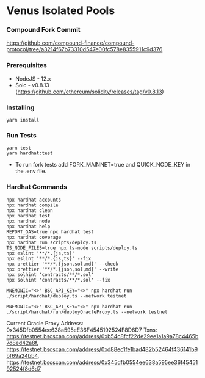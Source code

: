 # Venus Isolated Pools

### Compound Fork Commit

https://github.com/compound-finance/compound-protocol/tree/a3214f67b73310d547e00fc578e8355911c9d376

### Prerequisites

* NodeJS - 12.x
* Solc - v0.8.13 (https://github.com/ethereum/solidity/releases/tag/v0.8.13)

### Installing

```
yarn install
```

### Run Tests

```
yarn test
yarn hardhat:test
```
* To run fork tests add FORK_MAINNET=true and QUICK_NODE_KEY in the .env file.

### Hardhat Commands

```
npx hardhat accounts
npx hardhat compile
npx hardhat clean
npx hardhat test
npx hardhat node
npx hardhat help
REPORT_GAS=true npx hardhat test
npx hardhat coverage
npx hardhat run scripts/deploy.ts
TS_NODE_FILES=true npx ts-node scripts/deploy.ts
npx eslint '**/*.{js,ts}'
npx eslint '**/*.{js,ts}' --fix
npx prettier '**/*.{json,sol,md}' --check
npx prettier '**/*.{json,sol,md}' --write
npx solhint 'contracts/**/*.sol'
npx solhint 'contracts/**/*.sol' --fix

MNEMONIC="<>" BSC_API_KEY="<>" npx hardhat run ./script/hardhat/deploy.ts --network testnet

MNEMONIC="<>" BSC_API_KEY="<>" npx hardhat run ./script/hardhat/run/deployOracleProxy.ts --network testnet
```

Current Oracle Proxy Address: 0x345Dfb0554ee638a595eE36F4545192524F8D6D7
Txns: https://testnet.bscscan.com/address/0xb54c8fcf22de29ee1a1a9a78c4465b7d8ed42a8f, https://testnet.bscscan.com/address/0xd88ec1fe1bad482b52464f436141b9bf69a24bb4, https://testnet.bscscan.com/address/0x345dfb0554ee638a595ee36f4545192524f8d6d7
